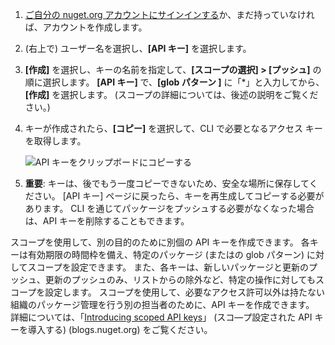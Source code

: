 1. [ご自分の nuget.org アカウントにサインインする](https://www.nuget.org/users/account/LogOn?returnUrl=%2F)か、まだ持っていなければ、アカウントを作成します。

1. (右上で) ユーザー名を選択し、**[API キー]** を選択します。

1. **[作成]** を選択し、キーの名前を指定して、**[スコープの選択] > [プッシュ]** の順に選択します。 **[API キー]** で、**[glob パターン ]** に「*」と入力してから、**[作成]** を選択します。 (スコープの詳細については、後述の説明をご覧ください。)

1. キーが作成されたら、**[コピー]** を選択して、CLI で必要となるアクセス キーを取得します。

    ![API キーをクリップボードにコピーする](../media/QS_Create-02-APIKey.png)

1. **重要**: キーは、後でもう一度コピーできないため、安全な場所に保存してください。 [API キー] ページに戻ったら、キーを再生成してコピーする必要があります。 CLI を通じてパッケージをプッシュする必要がなくなった場合は、API キーを削除することもできます。

スコープを使用して、別の目的のために別個の API キーを作成できます。 各キーは有効期限の時間枠を備え、特定のパッケージ (またはの glob パターン) に対してスコープを設定できます。 また、各キーは、新しいパッケージと更新のプッシュ、更新のプッシュのみ、リストからの除外など、特定の操作に対してもスコープを設定します。 スコープを使用して、必要なアクセス許可以外は持たない組織のパッケージ管理を行う別の担当者のために、API キーを作成できます。 詳細については、「[Introducing scoped API keys](https://blog.nuget.org/20170202/introducing-scoped-api-keys.html)」 (スコ―プ設定された API キーを導入する) (blogs.nuget.org) をご覧ください。